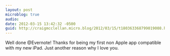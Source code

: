 ```yaml
---
layout: post
microblog: true
audio: 
date: 2012-03-15 13:42:32 -0500
guid: http://craigmcclellan.micro.blog/2012/03/15/t180363368799019008.html
---
```

Well done @Evernote! Thanks for being my first non Apple app compatible with my new iPad. Just another reason why I love you.
